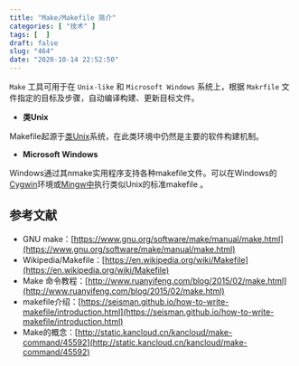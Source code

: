 ```yaml
---
title: "Make/Makefile 简介"
categories: [ "技术" ]
tags: [  ]
draft: false
slug: "464"
date: "2020-10-14 22:52:50"
---
```


`Make` 工具可用于在 `Unix-like` 和 `Microsoft Windows` 系统上，根据 `Makrfile` 文件指定的目标及步骤，自动编译构建、更新目标文件。

- **类Unix**

Makefile起源于[类Unix](https://en.wikipedia.org/wiki/Unix-like)系统，在此类环境中仍然是主要的软件构建机制。

- **Microsoft Windows**

Windows通过其nmake实用程序支持各种makefile文件。可以在Windows的[Cygwin](https://en.wikipedia.org/wiki/Cygwin)环境或[Mingw中](https://en.wikipedia.org/wiki/Mingw)执行类似Unix的标准makefile 。

## 参考文献

- GNU make：[https://www.gnu.org/software/make/manual/make.html](https://www.gnu.org/software/make/manual/make.html)
- Wikipedia/Makefile：[https://en.wikipedia.org/wiki/Makefile](https://en.wikipedia.org/wiki/Makefile)
- Make 命令教程：[http://www.ruanyifeng.com/blog/2015/02/make.html](http://www.ruanyifeng.com/blog/2015/02/make.html)
- makefile介绍：[https://seisman.github.io/how-to-write-makefile/introduction.html](https://seisman.github.io/how-to-write-makefile/introduction.html)
- Make的概念：[http://static.kancloud.cn/kancloud/make-command/45592](http://static.kancloud.cn/kancloud/make-command/45592)
